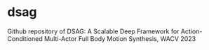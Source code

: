 # dsag
Github repository of DSAG: A Scalable Deep Framework for Action-Conditioned Multi-Actor Full Body Motion Synthesis, WACV 2023
